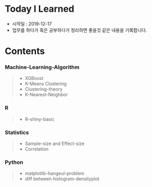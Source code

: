 # Today I Learned
* 시작일 : 2019-12-17
* 업무를 하다가 혹은 공부하다가 정리하면 좋을것 같은 내용을 기록합니다.

# Contents
### Machine-Learning-Algorithm
  > * XGBoost
  > * K-Means Clustering
  > * Clustering-theory
  > * K-Nearest-Neighbor
  
### R
> * R-shiny-basic
  
### Statistics
> * Sample-size and Effect-size
> * Correlation
  
### Python
> * matplotlib-hangeul-problem
> * diff between histogram-densityplot

